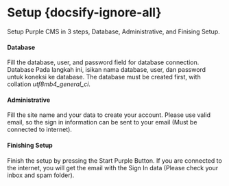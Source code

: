 # Setup {docsify-ignore-all}

Setup Purple CMS in 3 steps, Database, Administrative, and Finising Setup.

#### Database

Fill the database, user, and password field for database connection. Database 
Pada langkah ini, isikan nama database, user, dan password untuk koneksi ke database. The database must be created first, with collation *utf8mb4_general_ci*.

#### Administrative

Fill the site name and your data to create your account. Please use valid email, so the sign in information can be sent to your email (Must be connected to internet).

#### Finishing Setup

Finish the setup by pressing the Start Purple Button. If you are connected to the internet, you will get the email with the Sign In data (Please check your inbox and spam folder). 